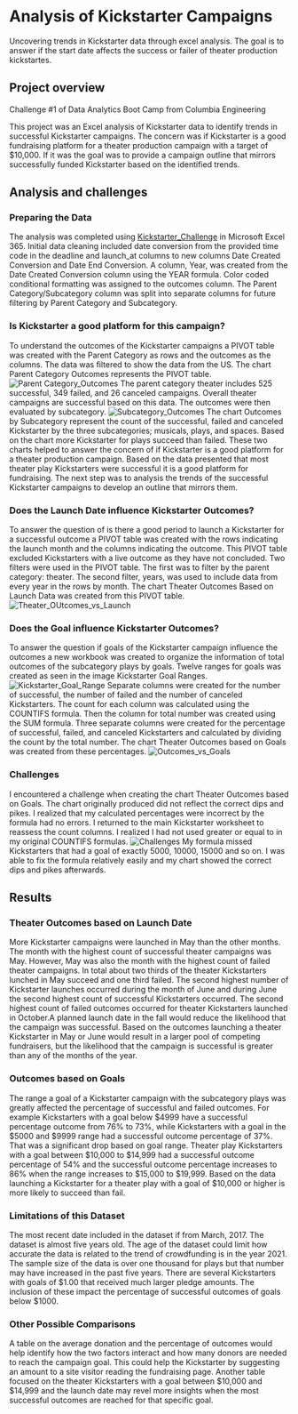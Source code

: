 # Analysis of Kickstarter Campaigns
Uncovering trends in Kickstarter data through excel analysis. 
The goal is to answer if the start date affects the success or failer of theater production kickstartes.

## Project overview
Challenge #1 of Data Analytics Boot Camp from Columbia Engineering

This project was an Excel analysis of Kickstarter data to identify trends in successful Kickstarter campaigns. The concern was if Kickstarter is a good fundraising platform for a theater production campaign with a target of $10,000. If it was the goal was to provide a campaign outline that mirrors successfully funded Kickstarter based on the identified trends.

## Analysis and challenges
### Preparing the Data
The analysis was completed using [Kickstarter_Challenge](https://github.com/RuthLD/kickstarter-analysis/blob/main/Kickstarter_Challenge.zip) in Microsoft Excel 365. Initial data cleaning included date conversion from the provided time code in the deadline and launch_at columns to new columns Date Created Conversion and Date End Conversion. A column, Year, was created from the Date Created Conversion column using the YEAR formula. Color coded conditional formatting was assigned to the outcomes column. The Parent Category/Subcategory column was split into separate columns for future filtering by Parent Category and Subcategory. 

### Is Kickstarter a good platform for this campaign?
To understand the outcomes of the Kickstarter campaigns a PIVOT table was created with the Parent Category as rows and the outcomes as the columns. The data was filtered to show the data from the US. The chart Parent Category Outcomes represents the PIVOT table. ![Parent Category_Outcomes](https://github.com/RuthLD/kickstarter-analysis/blob/main/resources/Parent%20Category_Outcomes.png) The parent category theater includes 525 successful, 349 failed, and 26 canceled campaigns. Overall theater campaigns are successful based on this data. The outcomes were then evaluated by subcategory. ![Subcategory_Outcomes](https://github.com/RuthLD/kickstarter-analysis/blob/main/resources/Subcategory_Outcomes.png) The chart Outcomes by Subcategory represent the count of the successful, failed and canceled Kickstarter by the three subcategories; musicals, plays, and spaces. Based on the chart more Kickstarter for plays succeed than failed. These two charts helped to answer the concern of if Kickstarter is a good platform for a theater production campaign. Based on the data presented that most theater play Kickstarters were successful it is a good platform for fundraising. The next step was to analysis the trends of the successful Kickstarter campaigns to develop an outline that mirrors them.

### Does the Launch Date influence Kickstarter Outcomes?
To answer the question of is there a good period to launch a Kickstarter for a successful outcome a PIVOT table was created with the rows indicating the launch month and the columns indicating the outcome. This PIVOT table excluded Kickstarters with a live outcome as they have not concluded. Two filters were used in the PIVOT table. The first was to filter by the parent category: theater. The second filter, years, was used to include data from every year in the rows by month. The chart Theater Outcomes Based on Launch Data was created from this PIVOT table. ![Theater_OUtcomes_vs_Launch](https://github.com/RuthLD/kickstarter-analysis/blob/main/resources/Theater_Outcomes_vs_Launch.png)

### Does the Goal influence Kickstarter Outcomes?
To answer the question if goals of the Kickstarter campaign influence the outcomes a new workbook was created to organize the information of total outcomes of the subcategory plays by goals. Twelve ranges for goals was created as seen in the image Kickstarter Goal Ranges. ![Kickstarter_Goal_Range](https://github.com/RuthLD/kickstarter-analysis/blob/main/resources/Kickstarter_Goal_Ranges.png) Separate columns were created for the number of successful, the number of failed and the number of canceled Kickstarters. The count for each column was calculated using the COUNTIFS formula. Then the column for total number was created using the SUM formula. Three separate columns were created for the percentage of successful, failed, and canceled Kickstarters and calculated by dividing the count by the total number. The chart Theater Outcomes based on Goals was created from these percentages. ![Outcomes_vs_Goals](https://github.com/RuthLD/kickstarter-analysis/blob/main/resources/Outcomes_vs_Goals.png)

### Challenges
I encountered a challenge when creating the chart Theater Outcomes based on Goals. The chart originally produced did not reflect the correct dips and pikes. I realized that my calculated percentages were incorrect by the formula had no errors. I returned to the main Kickstarter worksheet to reassess the count columns. I realized I had not used greater or equal to in my original COUNTIFS formulas. ![Challenges](https://github.com/RuthLD/kickstarter-analysis/blob/main/resources/Challenges.png) My formula missed Kickstarters that had a goal of exactly 5000, 10000, 15000 and so on. I was able to fix the formula relatively easily and my chart showed the correct dips and pikes afterwards. 

## Results
### Theater Outcomes based on Launch Date
More Kickstarter campaigns were launched in May than the other months. The month with the highest count of successful theater campaigns was May. However, May was also the month with the highest count of failed theater campaigns. In total about two thirds of the theater Kickstarters lunched in May succeed and one third failed. The second highest number of Kickstarter launches occurred during the month of June and during June the second highest count of successful Kickstarters occurred. The second highest count of failed outcomes occurred for theater Kickstarters launched in October.A planned launch date in the fall would reduce the likelihood that the campaign was successful.  Based on the outcomes launching a theater Kickstarter in May or June would result in a larger pool of competing fundraisers, but the likelihood that the campaign is successful is greater than any of the months of the year. 

### Outcomes based on Goals
The range a goal of a Kickstarter campaign with the subcategory plays was greatly affected the percentage of successful and failed outcomes. For example Kickstarters with a goal below $4999 have a successful percentage outcome from 76% to 73%, while Kickstarters with a goal in the  $5000 and $9999 range had a successful outcome percentage of 37%. That was a significant drop based on goal range. Theater play Kickstarters with a goal between $10,000 to $14,999 had a successful outcome percentage of  54% and the successful outcome percentage increases to 86% when the range increases to $15,000 to $19,999. Based on the data launching a Kickstarter for a theater play with a goal of $10,000 or higher is more likely to succeed than fail. 

### Limitations of this Dataset

The most recent date included in the dataset if from March, 2017. The dataset is almost five years old. The age of the dataset could limit how accurate the data is related to the trend of crowdfunding is in the year 2021. The sample size of the data is over one thousand for plays but that number may have increased in the past five years. There are several Kickstarters with goals of $1.00 that received much larger pledge amounts. The inclusion of these impact the percentage of successful outcomes of goals below $1000.

### Other Possible Comparisons
A table on the average donation and the percentage of outcomes would help identify how the two factors interact and how many donors are needed to reach the campaign goal. This could help the Kickstarter by suggesting an amount to a site visitor reading the fundraising page. Another table focused on the theater Kickstarters with a goal between $10,000 and $14,999 and the launch date may revel more insights when the most successful outcomes are reached for that specific goal. 
